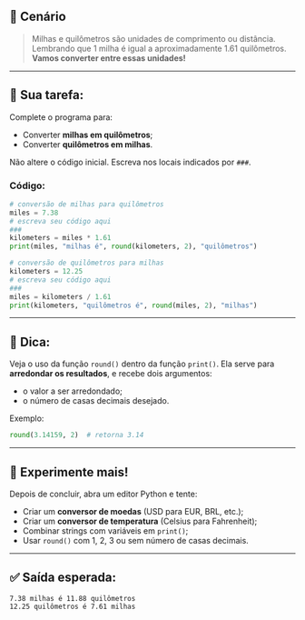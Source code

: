 ## 📏 Cenário

> Milhas e quilômetros são unidades de comprimento ou distância.
> Lembrando que 1 milha é igual a aproximadamente 1.61 quilômetros.
> **Vamos converter entre essas unidades!**

---

## 🧠 Sua tarefa:

Complete o programa para:

* Converter **milhas em quilômetros**;
* Converter **quilômetros em milhas**.

Não altere o código inicial. Escreva nos locais indicados por `###`.

### Código:

```python
# conversão de milhas para quilômetros
miles = 7.38
# escreva seu código aqui
###
kilometers = miles * 1.61
print(miles, "milhas é", round(kilometers, 2), "quilômetros")

# conversão de quilômetros para milhas
kilometers = 12.25
# escreva seu código aqui
###
miles = kilometers / 1.61
print(kilometers, "quilômetros é", round(miles, 2), "milhas")
```

---

## 📌 Dica:

Veja o uso da função `round()` dentro da função `print()`. Ela serve para **arredondar os resultados**, e recebe dois argumentos:

* o valor a ser arredondado;
* o número de casas decimais desejado.

Exemplo:

```python
round(3.14159, 2)  # retorna 3.14
```

---

## 🧪 Experimente mais!

Depois de concluir, abra um editor Python e tente:

* Criar um **conversor de moedas** (USD para EUR, BRL, etc.);
* Criar um **conversor de temperatura** (Celsius para Fahrenheit);
* Combinar strings com variáveis em `print()`;
* Usar `round()` com 1, 2, 3 ou sem número de casas decimais.

---

## ✅ Saída esperada:

```
7.38 milhas é 11.88 quilômetros
12.25 quilômetros é 7.61 milhas
```

